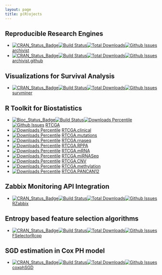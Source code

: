 ```yaml
---
layout: page
title: p(R)ojects
---
```



## Reproducible Research Engines

- [![CRAN_Status_Badge](http://www.r-pkg.org/badges/version/archivist)](http://cran.r-project.org/web/packages/archivist)[![Build Status](https://api.travis-ci.org/pbiecek/archivist.png)](https://travis-ci.org/pbiecek/archivist)[![Total Downloads](http://cranlogs.r-pkg.org/badges/grand-total/archivist?color=orange)](http://cranlogs.r-pkg.org/badges/grand-total/archivist)[![Github Issues](http://githubbadges.herokuapp.com/pbiecek/archivist/issues.svg)](https://github.com/pbiecek/archivist/issues) [archivist](http://pbiecek.github.io/archivist/)
- [![CRAN_Status_Badge](http://www.r-pkg.org/badges/version/archivist.github)](http://cran.r-project.org/web/packages/archivist.github)[![Build Status](https://api.travis-ci.org/MarcinKosinski/archivist.github.png)](https://travis-ci.org/MarcinKosinski/archivist.github)[![Total Downloads](http://cranlogs.r-pkg.org/badges/grand-total/archivist.github?color=orange)](http://cranlogs.r-pkg.org/badges/grand-total/archivist.github)[![Github Issues](http://githubbadges.herokuapp.com/MarcinKosinski/archivist.github/issues.svg)](https://github.com/MarcinKosinski/archivist.github/issues) [archivist.github](http://marcinkosinski.github.io/archivist.github/)

## Visualizations for Survival Analysis

- [![CRAN\_Status\_Badge](http://www.r-pkg.org/badges/version/survminer)](http://cran.r-project.org/package=survminer)[![Build Status](https://api.travis-ci.org/kassambara/survminer.png)](https://travis-ci.org/kassambara/survminer)[![Total Downloads](http://cranlogs.r-pkg.org/badges/grand-total/survminer?color=orange)](http://cranlogs.r-pkg.org/badges/grand-total/survminer)[![Github Issues](http://githubbadges.herokuapp.com/kassambara/survminer/issues.svg)](https://github.com/kassambara/survminer/issues) [survminer](http://www.sthda.com/english/rpkgs/survminer/)

## R Toolkit for Biostatistics

- [![Bioc\_Status\_Badge](https://www.bioconductor.org/shields/years-in-bioc/RTCGA.svg)](http://bioconductor.org/packages/RTCGA/)[![Build Status](https://www.bioconductor.org/shields/build/release/bioc/RTCGA.svg)](http://bioconductor.org/checkResults/release/bioc-LATEST/RTCGA/)[![Downloads Percentile](https://www.bioconductor.org/shields/downloads/RTCGA.svg)](http://bioconductor.org/packages/stats/bioc/RTCGA.html)[![Github Issues](http://githubbadges.herokuapp.com/RTCGA/RTCGA/issues.svg)](https://github.com/RTCGA/RTCGA/issues) [RTCGA](http://rtcga.github.io/RTCGA/)
- [![Downloads Percentile](https://www.bioconductor.org/shields/downloads/RTCGA.clinical.svg)](http://bioconductor.org/packages/stats/bioc/RTCGA.clinical.html) [RTCGA.clinical](http://bioconductor.org/packages/RTCGA.clinical/)
- [![Downloads Percentile](https://www.bioconductor.org/shields/downloads/RTCGA.mutations.svg)](http://bioconductor.org/packages/stats/bioc/RTCGA.mutations.html) [RTCGA.mutations](http://bioconductor.org/packages/RTCGA.mutations/)
- [![Downloads Percentile](https://www.bioconductor.org/shields/downloads/RTCGA.rnaseq.svg)](http://bioconductor.org/packages/stats/bioc/RTCGA.rnaseq.html) [RTCGA.rnaseq](http://bioconductor.org/packages/RTCGA.rnaseq/)
- [![Downloads Percentile](https://www.bioconductor.org/shields/downloads/RTCGA.RPPA.svg)](http://bioconductor.org/packages/stats/bioc/RTCGA.RPPA.html) [RTCGA.RPPA](http://bioconductor.org/packages/RTCGA.RPPA/)
- [![Downloads Percentile](https://www.bioconductor.org/shields/downloads/RTCGA.mRNA.svg)](http://bioconductor.org/packages/stats/bioc/RTCGA.mRNA.html) [RTCGA.mRNA](http://bioconductor.org/packages/RTCGA.mRNA/)
- [![Downloads Percentile](https://www.bioconductor.org/shields/downloads/RTCGA.miRNASeq.svg)](http://bioconductor.org/packages/stats/bioc/RTCGA.miRNASeq.html) [RTCGA.miRNASeq](http://bioconductor.org/packages/RTCGA.miRNASeq/)
- [![Downloads Percentile](https://www.bioconductor.org/shields/downloads/RTCGA.CNV.svg)](http://bioconductor.org/packages/stats/bioc/RTCGA.CNV.html) [RTCGA.CNV](http://bioconductor.org/packages/RTCGA.CNV/)
- [![Downloads Percentile](https://www.bioconductor.org/shields/downloads/RTCGA.methylation.svg)](http://bioconductor.org/packages/stats/bioc/RTCGA.methylation.html) [RTCGA.methylation](http://bioconductor.org/packages/RTCGA.methylation/)
- [![Downloads Percentile](https://www.bioconductor.org/shields/downloads/RTCGA.PANCAN12.svg)](http://bioconductor.org/packages/stats/bioc/RTCGA.PANCAN12.html) [RTCGA.PANCAN12](http://bioconductor.org/packages/RTCGA.clinical/)


## Zabbix Monitoring API Integration

- [![CRAN_Status_Badge](http://www.r-pkg.org/badges/version/RZabbix)](http://cran.r-project.org/web/packages/RZabbix)[![Build Status](https://api.travis-ci.org/MarcinKosinski/RZabbix.png)](https://travis-ci.org/MarcinKosinski/RZabbix)[![Total Downloads](http://cranlogs.r-pkg.org/badges/grand-total/RZabbix?color=orange)](http://cranlogs.r-pkg.org/badges/grand-total/RZabbix)[![Github Issues](http://githubbadges.herokuapp.com/MarcinKosinski/RZabbix/issues.svg)](https://github.com/MarcinKosinski/RZabbix/issues) [RZabbix](http://r-addict.com/RZabbix/)

## Entropy based feature selection algorithms

- [![CRAN_Status_Badge](http://www.r-pkg.org/badges/version/FSelectorRcpp)](http://cran.r-project.org/web/packages/FSelectorRcpp)[![Build Status](https://api.travis-ci.org/mi2-warsaw/FSelectorRcpp.png)](https://travis-ci.org/mi2-warsaw/FSelectorRcpp)[![Total Downloads](http://cranlogs.r-pkg.org/badges/grand-total/FSelectorRcpp?color=orange)](http://cranlogs.r-pkg.org/badges/grand-total/FSelectorRcpp)[![Github Issues](http://githubbadges.herokuapp.com/mi2-warsaw/FSelectorRcpp/issues.svg)](https://github.com/mi2-warsaw/FSelectorRcpp/issues) [FSelectorRcpp](https://github.com/mi2-warsaw/FSelectorRcpp)

## SGD estimation in Cox PH model 

- [![CRAN_Status_Badge](http://www.r-pkg.org/badges/version/coxphSGD)](http://cran.r-project.org/web/packages/coxphSGD)[![Build Status](https://api.travis-ci.org/MarcinKosinski/coxphSGD.png)](https://travis-ci.org/MarcinKosinski/coxphSGD)[![Total Downloads](http://cranlogs.r-pkg.org/badges/grand-total/coxphSGD?color=orange)](http://cranlogs.r-pkg.org/badges/grand-total/coxphSGD)[![Github Issues](http://githubbadges.herokuapp.com/MarcinKosinski/coxphSGD/issues.svg)](https://github.com/MarcinKosinski/coxphSGD/issues) [coxphSGD](https://github.com/MarcinKosinski/coxphSGD)
